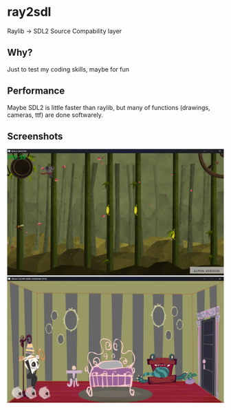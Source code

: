 # ray2sdl
Raylib -> SDL2 Source Compability layer
## Why?
Just to test my coding skills, maybe for fun
## Performance
Maybe SDL2 is little faster than raylib, but many of functions (drawings, cameras, ttf) are done softwarely.
## Screenshots
![Screen1](assets/screen1.png) <br />
![Screen2](assets/screen2.png)
